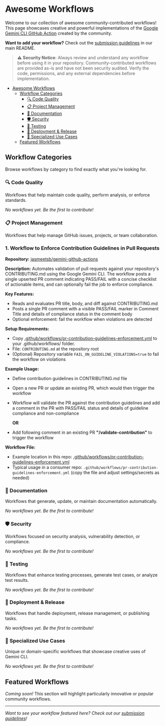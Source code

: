 # Awesome Workflows

Welcome to our collection of awesome community-contributed workflows! This page showcases creative and powerful implementations of the [Google Gemini CLI GitHub Action](https://github.com/google-github-actions/run-gemini-cli) created by the community.

**Want to add your workflow?** Check out the [submission guidelines](./README.md#share-your-workflow) in our main README.

> **⚠️ Security Notice**: Always review and understand any workflow before using it in your repository. Community-contributed workflows are provided as-is and have not been security audited. Verify the code, permissions, and any external dependencies before implementation.

- [Awesome Workflows](#awesome-workflows)
  - [Workflow Categories](#workflow-categories)
    - [🔍 Code Quality](#-code-quality)
    - [📋 Project Management](#-project-management)
    - [📝 Documentation](#-documentation)
    - [🛡️ Security](#️-security)
    - [🧪 Testing](#-testing)
    - [🚀 Deployment \& Release](#-deployment--release)
    - [🎯 Specialized Use Cases](#-specialized-use-cases)
  - [Featured Workflows](#featured-workflows)

## Workflow Categories

Browse workflows by category to find exactly what you're looking for.

### 🔍 Code Quality

Workflows that help maintain code quality, perform analysis, or enforce standards.

*No workflows yet. Be the first to contribute!*

### 📋 Project Management

Workflows that help manage GitHub issues, projects, or team collaboration.

### 1. Workflow to Enforce Contribution Guidelines in Pull Requests

**Repository:** [jasmeetsb/gemini-github-actions](https://github.com/jasmeetsb/gemini-github-actions)

**Description:** Automates validation of pull requests against your repository's CONTRIBUTING.md using the Google Gemini CLI. The workflow posts a single upserted PR comment indicating PASS/FAIL with a concise checklist of actionable items, and can optionally fail the job to enforce compliance.

**Key Features:**

- Reads and evaluates PR title, body, and diff against CONTRIBUTING.md
- Posts a single PR comment with a visible PASS/FAIL marker in Comment Title and details of compliance status in the comment body
- Optional enforcement: fail the workflow when violations are detected

**Setup Requirements:**

- Copy [.github/workflows/pr-contribution-guidelines-enforcement.yml](https://github.com/jasmeetsb/gemini-github-actions/blob/main/.github/workflows/pr-contribution-guidelines-enforcement.yml) to your .github/workflows/ folder.
- File: `CONTRIBUTING.md` at the repository root
- (Optional) Repository variable `FAIL_ON_GUIDELINE_VIOLATIONS=true` to fail the workflow on violations

**Example Usage:**

- Define contribution guidelines in CONTRIBUTING.md file
- Open a new PR or update an existing PR, which would then trigger the workflow
- Workflow will validate the PR against the contribution guidelines and add a comment in the PR with PASS/FAIL status and details of guideline compliance and non-compliance

  **OR**

- Add following comment in an existing PR **"/validate-contribution"** to trigger the workflow

**Workflow File:**

- Example location in this repo: [.github/workflows/pr-contribution-guidelines-enforcement.yml](https://github.com/jasmeetsb/gemini-github-actions/blob/main/.github/workflows/pr-contribution-guidelines-enforcement.yml)
- Typical usage in a consumer repo: `.github/workflows/pr-contribution-guidelines-enforcement.yml` (copy the file and adjust settings/secrets as needed)

### 📝 Documentation

Workflows that generate, update, or maintain documentation automatically.

*No workflows yet. Be the first to contribute!*

### 🛡️ Security

Workflows focused on security analysis, vulnerability detection, or compliance.

*No workflows yet. Be the first to contribute!*

### 🧪 Testing

Workflows that enhance testing processes, generate test cases, or analyze test results.

*No workflows yet. Be the first to contribute!*

### 🚀 Deployment & Release

Workflows that handle deployment, release management, or publishing tasks.

*No workflows yet. Be the first to contribute!*

### 🎯 Specialized Use Cases

Unique or domain-specific workflows that showcase creative uses of Gemini CLI.

*No workflows yet. Be the first to contribute!*

## Featured Workflows

*Coming soon!* This section will highlight particularly innovative or popular community workflows.

---

*Want to see your workflow featured here? Check out our [submission guidelines](./README.md#share-your-workflow)!*
